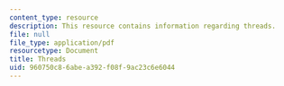 ```yaml
---
content_type: resource
description: This resource contains information regarding threads.
file: null
file_type: application/pdf
resourcetype: Document
title: Threads
uid: 960750c8-6abe-a392-f08f-9ac23c6e6044
---
```

